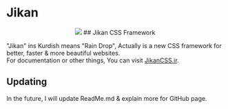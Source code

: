 # Jikan

<p align="center">
    <img src="http://jikancss.ir/Images/Logo.png">
    ## Jikan CSS Framework
</p>

"Jikan" ins Kurdish means "Rain Drop", Actually is a new CSS framework for better, faster &amp; more beautiful websites.
<br>
For documentation or other things, You can visit [JikanCSS.ir](http://JikanCSS.ir).
<br>
## Updating
In the future, I will update ReadMe.md & explain more for GitHub page.
